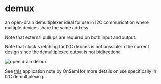 demux
========

an open-drain demultiplexer ideal for use in I2C communication where multiple
devices share the same address. 

Note that external pullups are required on both input and output.

Note that clock stretching for I2C devices is not possible in the current 
design since the demultiplexed output is not bidirectional.

![open drain demux](https://raw.githubusercontent.com/Poofjunior/HardwareModules/master/demux/demux_SynthesizedOutput.png)

See [this](http://www.onsemi.com/pub/Collateral/AND9061-D.PDF) application 
note by OnSemi for more details on use specifically in I2C demultiplexing.

